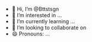 - 👋 Hi, I’m @Bttstsgn
- 👀 I’m interested in ...
- 🌱 I’m currently learning ...
- 💞️ I’m looking to collaborate on 
- 😄 Pronouns: ...

<!---
Bttstsgn/Bttstsgn is a ✨ special ✨ repository because its `README.md` (this file) appears on your GitHub profile.
You can click the Preview link to take a look at your changes.
--->
